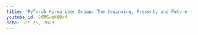 ```yaml
---
title: 'PyTorch Korea User Group: The Beginning, Present, and Future - Junghwan Park'
youtube_id: 80MGwzKQOc4
date: Oct 25, 2023
---
```

